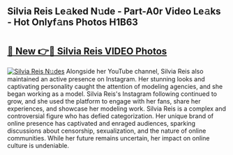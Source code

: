 ## Silvia Reis Le𝚊ked N𝚞de - Part-A0r Video Le𝚊ks - Hot Onlyf𝚊ns Photos H1B63

# <h2><a href="http://ac54499.deff.icu/?id=Silvia+Reis">🔗 New 👉🔴 Silvia Reis VIDEO Photos</a></h2>

[![Silvia Reis N𝚞des](https://i.imgur.com/rIISA9y.gif)](http://ac54499.deff.icu/?id=Silvia+Reis)
Alongside her YouTube channel, Silvia Reis also maintained an active presence on Instagram. Her stunning looks and captivating personality caught the attention of modeling agencies, and she began working as a model. Silvia Reis's Instagram following continued to grow, and she used the platform to engage with her fans, share her experiences, and showcase her modeling work. Silvia Reis is a complex and controversial figure who has defied categorization. Her unique brand of online presence has captivated and enraged audiences, sparking discussions about censorship, sexualization, and the nature of online communities. While her future remains uncertain, her impact on online culture is undeniable.
